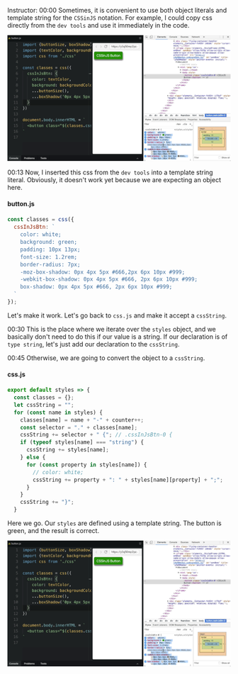 Instructor: 00:00 Sometimes, it is convenient to use both object literals and template string for the `CSSinJS` notation. For example, I could copy css directly from the `dev tools` and use it immediately in the code.

![dev tools](../images/css-style-html-with-javascript-template-strings-and-objects-dev-tools.png)

00:13 Now, I inserted this css from the `dev tools` into a template string literal. Obviously, it doesn't work yet because we are expecting an object here. 

#### button.js
```javascript
const classes = css({
  cssInJsBtn: `
    color: white;
    background: green;
    padding: 10px 13px;
    font-size: 1.2rem;
    border-radius: 7px;
    -moz-box-shadow: 0px 4px 5px #666,2px 6px 10px #999;
    -webkit-box-shadow: 0px 4px 5px #666, 2px 6px 10px #999;
    box-shadow: 0px 4px 5px #666, 2px 6px 10px #999;
  `
});
```

Let's make it work. Let's go back to `css.js` and make it accept a `cssString`.

00:30 This is the place where we iterate over the `styles` object, and we basically don't need to do this if our value is a string. If our declaration is of `type string`, let's just add our declaration to the `cssString`.

00:45 Otherwise, we are going to convert the object to a `cssString`. 

#### css.js
```javascript
export default styles => {
  const classes = {};
  let cssString = "";
  for (const name in styles) {
    classes[name] = name + "-" + counter++;
    const selector = "." + classes[name];
    cssString += selector + " {"; // .cssInJsBtn-0 {
    if (typeof styles[name] === "string") {
      cssString += styles[name];
    } else {
      for (const property in styles[name]) {
        // color: white;
        cssString += property + ": " + styles[name][property] + ";";
      }
    }
    cssString += "}";
  }
```

Here we go. Our `styles` are defined using a template string. The button is green, and the result is correct.

![correct result](../images/css-style-html-with-javascript-template-strings-and-objects-correct-result.png)